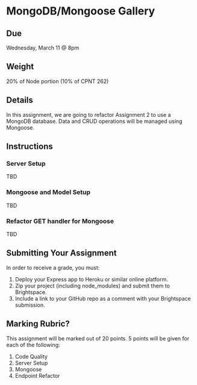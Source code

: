 # MongoDB/Mongoose Gallery
## Due
Wednesday, March 11 @ 8pm

## Weight
20% of Node portion (10% of CPNT 262)

## Details
In this assignment, we are going to refactor Assignment 2 to use a MongoDB database. Data and CRUD operations will be managed using Mongoose.

## Instructions

### Server Setup
TBD

### Mongoose and Model Setup
TBD

### Refactor GET handler for Mongoose
TBD

## Submitting Your Assignment
In order to receive a grade, you must:
1. Deploy your Express app to Heroku or similar online platform.
2. Zip your project (including node_modules) and submit them to Brightspace.
3. Include a link to your GitHub repo as a comment with your Brightspace submission.

## Marking Rubric?
This assignment will be marked out of 20 points. 5 points will be given for each of the following:

1. Code Quality
2. Server Setup
3. Mongoose
4. Endpoint Refactor